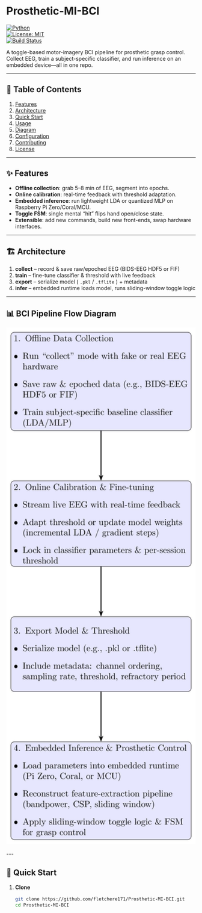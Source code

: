 # Prosthetic-MI-BCI  

[![Python](https://img.shields.io/badge/python-3.8%2B-blue)](#)  
[![License: MIT](https://img.shields.io/badge/License-MIT-green.svg)](#LICENSE)  
[![Build Status](https://img.shields.io/badge/build-passing-brightgreen)](#)  

A toggle-based motor-imagery BCI pipeline for prosthetic grasp control.  
Collect EEG, train a subject-specific classifier, and run inference on an embedded device—all in one repo.  

---

## 🚀 Table of Contents

1. [Features](#features)  
2. [Architecture](#architecture)  
3. [Quick Start](#quick-start)  
4. [Usage](#usage)  
5. [Diagram](#bci-pipeline-flow-diagram)  
6. [Configuration](#configuration)  
7. [Contributing](#contributing)  
8. [License](#license)  

---

## ✨ Features

- **Offline collection**: grab 5–8 min of EEG, segment into epochs.  
- **Online calibration**: real-time feedback with threshold adaptation.  
- **Embedded inference**: run lightweight LDA or quantized MLP on Raspberry Pi Zero/Coral/MCU.  
- **Toggle FSM**: single mental “hit” flips hand open/close state.  
- **Extensible**: add new commands, build new front-ends, swap hardware interfaces.  

---

## 🏗 Architecture

1. **collect** – record & save raw/epoched EEG (BIDS-EEG HDF5 or FIF)  
2. **train**   – fine-tune classifier & threshold with live feedback  
3. **export**  – serialize model ( `.pkl` / `.tflite` ) + metadata  
4. **infer**   – embedded runtime loads model, runs sliding-window toggle logic  

---

## 📊 BCI Pipeline Flow Diagram

<p align="center">
  <img src="./main.jpg" alt="Sequential BCI Pipeline" width="600"/>
</p>
---

## 🚀 Quick Start

1. **Clone**  
   ```bash
   git clone https://github.com/fletchere171/Prosthetic-MI-BCI.git
   cd Prosthetic-MI-BCI
